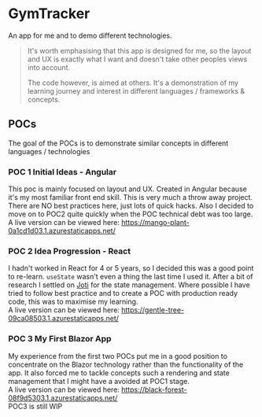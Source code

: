 # GymTracker

An app for me and to demo different technologies.
> It's worth emphasising that this app is designed for me, so the layout and UX is exactly what I want and doesn't take other peoples views into account.
> 
> The code however, is aimed at others. It's a demonstration of my learning journey and interest in different languages / frameworks & concepts.

## POCs

The goal of the POCs is to demonstrate similar concepts in different languages / technologies

### POC 1 Initial Ideas - Angular

This poc is mainly focused on layout and UX. Created in Angular because it's my most familiar front end skill. This is very much a throw away project. There are NO best practices here, just lots of quick hacks. Also I decided to move on to POC2 quite quickly when the POC technical debt was too large.  
A live version can be viewed here: https://mango-plant-0a1cd1d03.1.azurestaticapps.net/

### POC 2 Idea Progression - React

I hadn't worked in React for 4 or 5 years, so I decided this was a good point to re-learn.  ``useState`` wasn't even a thing the last time I used it. After a bit of research I settled on [Joti](https://jotai.org/) for the state management. Where possible I have tried to follow best practice and to create a POC with production ready code, this was to maximise my learning.  
A live version can be viewed here: https://gentle-tree-09ca08503.1.azurestaticapps.net/

### POC 3 My First Blazor App

My experience from the first two POCs put me in a good position to concentrate on the Blazor technology rather than the functionality of the app. It also forced me to tackle concepts such a rendering and state management that I might have a avoided at POC1 stage.  
A live version can be viewed here: https://black-forest-08f9d5303.1.azurestaticapps.net/   
POC3 is still WIP